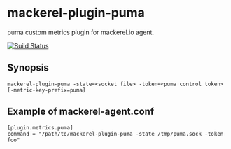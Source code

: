 mackerel-plugin-puma
====================

puma custom metrics plugin for mackerel.io agent.

[![Build Status](https://travis-ci.org/kjmkznr/mackerel-plugin-puma.svg?branch=master)](https://travis-ci.org/kjmkznr/mackerel-plugin-puma)

## Synopsis

```shell
mackerel-plugin-puma -state=<socket file> -token=<puma control token> [-metric-key-prefix=puma]
```

## Example of mackerel-agent.conf

```
[plugin.metrics.puma]
command = "/path/to/mackerel-plugin-puma -state /tmp/puma.sock -token foo"
```
